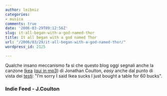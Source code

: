 ```yaml
---
author: leibniz
categories:
- musica
comments: true
date: '2006-03-29T09:12:56Z'
slug: it-all-began-with-a-god-named-thor
title: It all began with a god named Thor
url: "/2006/03/29/it-all-began-with-a-god-named-thor/"
wordpress_id: 2125

---
```

Qualche insano meccanismo fa sì che questo blog oggi segnali anche la canzone [Ikea](http://blindingflashes.blogs.com/indiefeed_alternative_mod/2005/06/jonathan_coulto_1.html) ([qui in mp3](http://libsyn.com/media/indiefeed/indiefeed_jonathancoulton_ikea.mp3)) di Jonathan Coulton, _easy_ anche dal punto di vista dei [testi](http://www.jonathancoulton.com/lyrics/ikea): "I’m sorry I said Ikea sucks I just bought a table for 60 bucks".


### Indie Feed - J.Coulton
